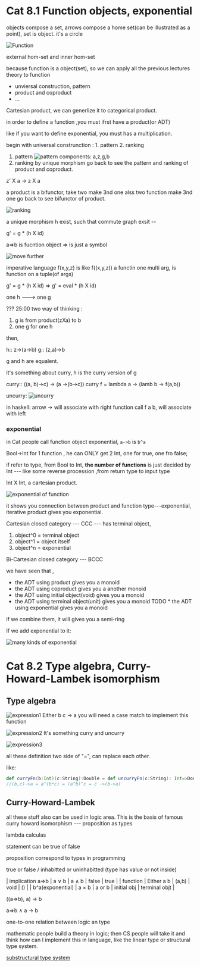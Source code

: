 # Cat 8.1 Function objects, exponential

objects compose a set, arrows compose a home set(can be illustrated as a point), set is object. it's a circle

![Function](https://s18.postimg.org/4wm05vi49/screenshot_40.png)

external hom-set and inner hom-set

because function is a object(set), so we can apply all the previous lectures theory to function
* unviersal construction, pattern
* product and coproduct
* ...

Cartesian product, we can generlize it to categorical product.

in order to define a function ,you must ifrst have a product(or ADT)

like if you want to define exponential, you must has a multiplication.

begin with universal construnction : 1. pattern 2. ranking


1. pattern
![pattern](https://s18.postimg.org/4l4jst45l/screenshot_41.png)
components: a,z,g,b
2. ranking
by unique morphism
go back to see the pattern and ranking of product and coproduct.

z' X a -> z X a

a product is a bifunctor, take two make 3nd one
                         alss  two function make 3nd one
go back to see bifunctor of product.

![ranking](https://s18.postimg.org/n0p0qaq0p/screenshot_42.png)


a unique morphism h exist, such that commute graph exsit -- 

g' = g * (h X id)

a=>b is fucntion object => is just  a symbol

![move further](https://s18.postimg.org/49rotz809/screenshot_43.png)

imperative language
f(x,y,z) is like f((x,y,z)) a functin one multi arg, is function on a tuple(of args)


g' = g * (h X id)
=>
g' = eval * (h X id)

one h ---> one g


??? 25:00 two way of thinking : 
1. g is from product(zXa) to b
2. one g for one h

then,

h:: z->(a->b)
g:: (z,a)->b

g and h are equalent.

it's something about curry, h is the curry version of g

curry:: ((a, b)->c) -> (a ->(b->c))
curry f = lambda  a -> (lamb b -> f(a,b))

uncurry:
![uncurry](https://s18.postimg.org/mqm3kwb4p/screenshot_44.png)


in haskell:
arrow -> will associate with right
function call f a b, will associate with left

### exponential
in Cat people call function object exponential, `a->b` is `b^a`

Bool->Int for 1 function , he can ONLY get 2 Int, one for true, one fro false;

if refer to type, from Bool to Int, **the number of functions** is just decided by Int --- like some reverse procession ,from return type to input type

Int X Int, a cartesian product.


![exponential of function](https://s18.postimg.org/o6xm2rj3t/screenshot_45.png)

it shows you connection between product and function type---exponential, iterative product gives you exponential.


Cartesian closed category --- CCC --- has terminal object, 
1. object^0 = terminal object
2. object^1 = object itself
3. object^n = exponential

Bi-Cartesian closed category --- BCCC


we have seen that , 
* the ADT using product gives you a monoid
* the ADT using coproduct gives you a another monoid
* the ADT using initial object(void) gives you a monoid
* the ADT using terminal object(unit) gives you a monoid
TODO * the ADT using exponential gives you a monoid

if we combine them, it will gives you a semi-ring


If we add exponential to it:

![many kinds of exponential](https://s18.postimg.org/oarfj2m15/screenshot_46.png)

# Cat 8.2 Type algebra, Curry-Howard-Lambek isomorphism

## Type algebra
![expression1](https://s9.postimg.org/wn51f6yxb/screenshot_47.png)
Either b c -> a
you will need a case match to implement this function


![expression2](https://s9.postimg.org/gowbp425b/screenshot_48.png)
It's something curry and uncurry


![expression3](https://s9.postimg.org/brir3ppsv/screenshot_49.png)

all these definition two side of "=", can replace each other.

like:

``` scala
def curryFn(b:Int)(c:String):Double = def uncurryFn(c:String): Int=>Double
//(b,c)->a = a^(b*c) = (a^b)^c = c ->(b->a)
```


## Curry-Howard-Lambek
all these stuff also can be used in logic area. This is the basis of famous curry howard isomorphism --- proposition as types

lambda calculas

statement can be true of false

proposition correspond to types in programming

true or false / inhabitted or uninhabitted (type has value or not inside)


| implication a=>b | a ∨ b      | a ∧ b  | false       | true          |
| function         | Either a b | (a,b)  | void        | ()            |
| b^a(exponential) | a × b      | a or b | initial obj | terminal objt |


((a=>b), a) -> b

a=>b ∧ a -> b

one-to-one relation between logic an type

mathematic people build a theory in logic; then CS people will take it and think how can I implement this in language, like the linear type or structural type system.

[substructural type system](https://www.wikiwand.com/en/Substructural_type_system)




